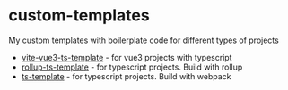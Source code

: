 # custom-templates

My custom templates with boilerplate code for different types of projects

- [vite-vue3-ts-template](https://github.com/DanilChugaev/vite-vue3-ts-template) - for vue3 projects with typescript
- [rollup-ts-template](https://github.com/DanilChugaev/rollup-ts-template) - for typescript projects. Build with rollup
- [ts-template](https://github.com/DanilChugaev/ts-template) - for typescript projects. Build with webpack

